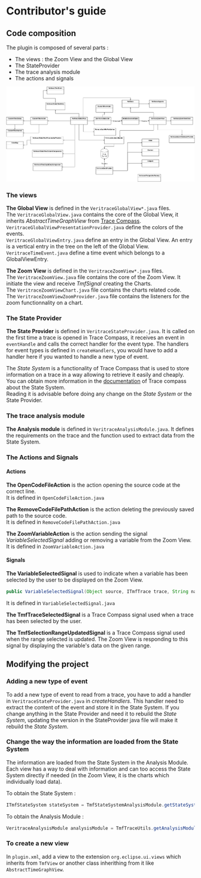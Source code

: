 # Contributor's guide

## Code composition

The plugin is composed of several parts :

* The views : the Zoom View and the Global View
* The StateProvider
* The trace analysis module
* The actions and signals

![UML](img/UML.png)

### The views

**The Global View** is defined in the `VeritraceGlobalView*.java` files.\
The `VeritraceGlobalView.java` contains the core of the Global View, it inherits *AbstractTimeGraphView* from [Trace Compass](https://www.eclipse.org/tracecompass/).
`VeritraceGlobalViewPresentationProvider.java` define the colors of the events.\
`VeritraceGlobalViewEntry.java` define  an entry in the Global View. An entry is a vertical entry in the tree on the left of the Global View.\
`VeritraceTimeEvent.java` define a time event which belongs to a GlobalViewEntry.

**The Zoom View** is defined in the `VeritraceZoomView*.java` files.\
The `VeritraceZoomView.java` file contains the core of the Zoom View. It initiate the view and receive *TmfSignal* creating the Charts.\
The `VeritraceZoomViewChart.java` file contains the charts related code.\
The `VeritraceZoomViewZoomProvider.java` file contains the listeners for the zoom functionnality on a chart.

### The State Provider

**The State Provider** is defined in `VeritraceStateProvider.java`.
It is called on the first time a trace is opened in Trace Compass, it receives an event in `eventHandle` and calls the correct handler for the event type. The handlers for event types is defined in `createHandlers`, you would have to add a handler here if you wanted to handle a new type of event.

The *State System* is a functionality of Trace Compass that is used to store information on a trace in a way allowing to retrieve it easily and cheaply.
You can obtain more information in the [documentation](http://archive.eclipse.org/tracecompass/doc/stable/org.eclipse.tracecompass.doc.dev/Generic-State-System.html#Generic_State_System) of Trace compass about the State System.\
Reading it is advisable before doing any change on the *State System* or the State Provider.

### The trace analysis module

**The Analysis module** is defined in `VeritraceAnalysisModule.java`. It defines the requirements on the trace and the function used to extract data from the State System.

### The Actions and Signals

#### Actions

**The OpenCodeFileAction** is the action opening the source code at the correct line.\
It is defined in `OpenCodeFileAction.java`

**The RemoveCodeFilePathAction** is the action deleting the previously saved path to the source code.\
It is defined in `RemoveCodeFilePathAction.java`

**The ZoomVariableAction** is the action sending the signal *VariableSelectedSignal* adding or removing a variable from the Zoom View.\
It is defined in `ZoomVariableAction.java`

#### Signals

**The VariableSelectedSignal**  is used to indicate when a variable has been selected by the user to be displayed on the Zoom View.

```java
public VariableSelectedSignal(Object source, ITmfTrace trace, String name, int variableQuark)
```

It is defined in `VariableSelectedSignal.java`

**The TmfTraceSelectedSignal** is a Trace Compass signal used when a trace has been selected by the user.

**The TmfSelectionRangeUpdatedSignal** is a Trace Compass signal used when the range selected is updated. The Zoom View is responding to this signal by displaying the variable's data on the given range.

## Modifying the project

### Adding a new type of event

To add a new type of event to read from a trace, you have to add a handler in `VeritraceStateProvider.java` in *createHandlers*. This handler need to extract the content of the event and store it in the State System.
If you change anything in the State Provider and need it to rebuild the *State System*, updating the version in the StateProvider java file will make it rebuild the *State System*.

### Change the way the information are loaded from the State System

The information are loaded from the State System in the Analysis Module.
Each view has a way to deal with information and can too access the State System directly if needed (in the Zoom View, it is the charts which individually load data).

To obtain the State System :

```java
ITmfStateSystem stateSystem = TmfStateSystemAnalysisModule.getStateSystem(fTrace, VeritraceAnalysisModule.ID);
```

To obtain the Analysis Module :

```java
VeritraceAnalysisModule analysisModule = TmfTraceUtils.getAnalysisModuleOfClass(fTrace, VeritraceAnalysisModule.class, VeritraceAnalysisModule.ID);
```

### To create a new view

In `plugin.xml`, add a view to the extension `org.eclipse.ui.views` which inherits from `TmfView` or another class inherithing from it like `AbstractTimeGraphView`.
